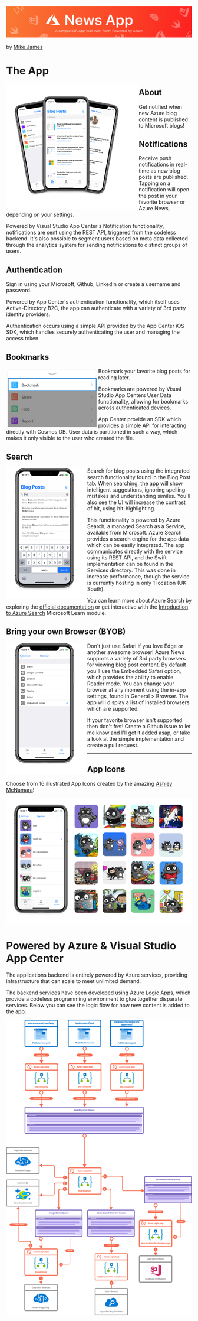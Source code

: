 ![Mike James](resources/readmeBanner.png)

by [Mike James](https://twitter.com/mikecodesdotnet)

# The App

<a href="" target="_blank"><img align="left" src="resources/fanDevices.png" width="360"/></a>

## About

Get notified when new Azure blog content is published to Microsoft blogs!

## Notifications

Receive push notifications in real-time as new blog posts are published. Tapping on a notification will open the post in your favorite browser or Azure News, depending on your settings.

Powered by Visual Studio App Center's Notification functionality, notifications are sent using the REST API, triggered from the codeless backend. It's also possible to segment users based on meta data collected through the analytics system for sending notifications to distinct groups of users.

## Authentication

Sign in using your Microsoft, Github, LinkedIn or create a username and password.

Powered by App Center's authentication functionality, which itself uses Active-Directory B2C, the app can authenticate with a variety of 3rd party identity providers.

Authentication occurs using a simple API provided by the App Center iOS SDK, which handles securely authenticating the user and managing the access token.

## Bookmarks

<a href="" target="_blank"><img align="left" src="resources/bookmark.png" width="250"/></a>

Bookmark your favorite blog posts for reading later.

Bookmarks are powered by Visual Studio App Centers User Data functionality, allowing for bookmarks across authenticated devices.

App Center provide an SDK which provides a simple API for interacting directly with Cosmos DB. User data is partitioned in such a way, which makes it only visible to the user who created the file.

## Search

<a href="" target="_blank"><img align="left" src="resources/searchSuggestions.png" width="220"/></a>

Search for blog posts using the integrated search functionality found in the Blog Post tab. When searching, the app will show intelligent suggestions, ignoring spelling mistakes and understanding similes. You'll also see the UI will increase the contrast of hit, using hit-highlighting.

This functionality is powered by Azure Search, a managed Search as a Service, available from Microsoft. Azure Search provides a search engine for the app data which can be easily integrated. The app communicates directly with the service using its REST API, and the Swift implementation can be found in the Services directory. This was done in increase performance, though the service is currently hosting in only 1 location (UK South).

You can learn more about Azure Search by exploring the [official documentation](https://docs.microsoft.com/en-us/azure/search/) or get interactive with the [Introduction to Azure Search](https://docs.microsoft.com/en-us/learn/modules/intro-to-azure-search/) Microsoft Learn module.

## Bring your own Browser (BYOB)

<a href="" target="_blank"><img align="left" src="resources/settings-browsers.png" width="220"/></a>

Don't just use Safari if you love Edge or another awesome browser! Azure News supports a variety of 3rd party browsers for viewing blog post content. By default you'll use the Embedded Safari option, which provides the ability to enable Reader mode. You can change your browser at any moment using the in-app settings, found in General > Browser. The app will display a list of installed browsers which are supported.

 If your favorite browser isn't supported then don't fret! Create a Github issue to let me know and I'll get it added asap, or take a look at the simple implementation and create a pull request.

---

## App Icons

Choose from 16 illustrated App Icons created by the amazing [Ashley McNamara](https://github.com/ashleymcnamara)!

![App Icon Grid Array ](resources/appIcons.png)

# Powered by Azure & Visual Studio App Center

The applications backend is entirely powered by Azure services, providing infrastructure that can scale to meet unlimited demand.

The backend services have been developed using Azure Logic Apps, which provide a codeless programming environment to glue together disparate services. Below you can see the logic flow for how new content is added to the app.

![App Icon Grid Array ](resources/backendLogic.png)
